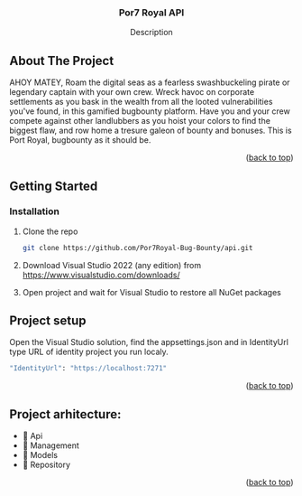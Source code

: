 




  <h3 align="center">Por7 Royal API</h3>

  <p align="center">
    Description
    
</div>


<!-- ABOUT THE PROJECT -->
## About The Project
AHOY MATEY,
Roam the digital seas as a fearless swashbuckeling pirate or legendary captain with your own crew. 
Wreck havoc on corporate settlements as you bask in the wealth from all the looted vulnerabilities you've found, in this gamified bugbounty platform.
Have you and your crew compete against other landlubbers as you hoist your colors to find the biggest flaw, and row home a tresure galeon of bounty and bonuses.
This is Port Royal, bugbounty as it should be.

<p align="right">(<a href="#readme-top">back to top</a>)</p>



<!-- GETTING STARTED -->
## Getting Started


### Installation


1. Clone the repo 
   ```sh
   git clone https://github.com/Por7Royal-Bug-Bounty/api.git
   ```
2. Download Visual Studio 2022 (any edition) from https://www.visualstudio.com/downloads/

3. Open project and wait for Visual Studio to restore all NuGet packages

## Project setup

Open the Visual Studio solution, find the appsettings.json and in IdentityUrl type URL of identity project you run localy. 
```sh
"IdentityUrl": "https://localhost:7271"
 ```
<p align="right">(<a href="#readme-top">back to top</a>)</p>



<!-- Project arhitecture -->
## Project arhitecture:

- 📂 Api
- 📂 Management
- 📂 Models
- 📂 Repository


<p align="right">(<a href="#readme-top">back to top</a>)</p>






